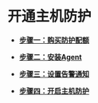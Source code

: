 # 开通主机防护<a name="hss_01_0259"></a>

-   **[步骤一：购买防护配额](步骤一-购买防护配额.md)**  

-   **[步骤二：安装Agent](步骤二-安装Agent.md)**  

-   **[步骤三：设置告警通知](步骤三-设置告警通知.md)**  

-   **[步骤四：开启主机防护](步骤四-开启主机防护.md)**  


